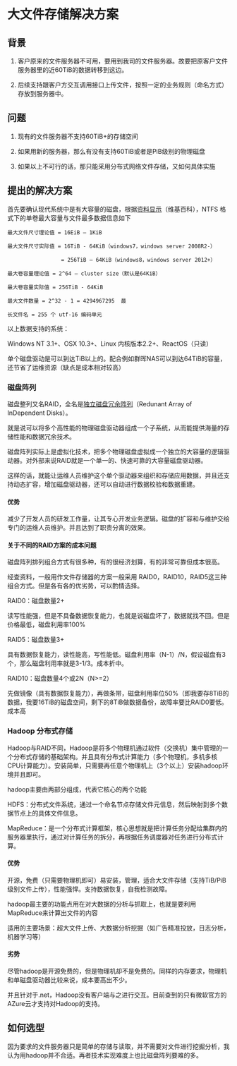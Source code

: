 # 大文件存储解决方案

## 背景

1. 客户原来的文件服务器不可用，要用到我司的文件服务器。故要把原客户文件服务器里的近60TiB的数据转移到这边。

2. 后续支持跟客户方交互调用接口上传文件，按照一定的业务规则（命名方式）存放到服务器中。

## 问题

1. 现有的文件服务器不支持60TiB+的存储空间

2. 如果用新的服务器，那么有没有支持60TiB或者是PiB级别的物理磁盘

3. 如果以上不可行的话，那只能采用分布式网络文件存储，又如何具体实施

## 提出的解决方案

首先要确认现代系统中是有大容量的磁盘，根据[资料显示](https://zh.wikipedia.org/wiki/NTFS)（维基百科），NTFS 格式下的单卷最大容量与文件最多数据信息如下

```
最大文件尺寸理论值 = 16EiB – 1KiB  

最大文件尺寸实际值 = 16TiB - 64KiB（windows7，windows server 2008R2-）            

                 = 256TiB – 64KiB（windows8，windows server 2012+）  

最大卷容量理论值 = 2^64 – cluster size（默认是64KiB）  

最大卷容量实际值 = 256TiB - 64KiB  

最大文件数量 = 2^32 - 1 = 4294967295  最

长文件名 = 255 个 utf-16 编码单元  
```

以上数据支持的系统：

Windows NT 3.1+、OSX 10.3+、Linux 内核版本2.2+、ReactOS（只读）

单个磁盘驱动是可以到达TiB以上的。配合例如群晖NAS可以到达64TiB的容量，还节省了运维资源（缺点是成本相对较高）

### 磁盘阵列

磁盘整列又名RAID，全名是[独立磁盘冗余阵列](https://zh.wikipedia.org/wiki/RAID)（Redunant Array of InDependent Disks）。

就是说可以将多个高性能的物理磁盘驱动器组成一个子系统，从而能提供海量的存储性能和数据冗余技术。

磁盘阵列实际上是虚拟化技术，把多个物理磁盘虚拟成一个独立的大容量的逻辑驱动器。对外部来说RAID就是一个单一的、快速可靠的大容量磁盘驱动器。

这样的话，就能让运维人员维护这个单个驱动器来组织和存储应用数据，并且还支持动态扩容，增加磁盘驱动器，还可以自动进行数据校验和数据重建。

#### 优势

减少了开发人员的研发工作量，让其专心开发业务逻辑。磁盘的扩容和与维护交给专门的运维人员维护。并且达到了职责分离的效果。

#### 关于不同的RAID方案的成本问题

磁盘阵列排列组合方式有很多种，有的很经济划算，有的非常可靠但成本很高。

经查资料，一般用作文件存储器的方案一般采用 RAID0，RAID10，RAID5这三种组合方式。但是各有各的优劣势，可以酌情选择。

RAID0：磁盘数量2+

读写性能强，但是不具备数据恢复能力，也就是说磁盘坏了，数据就找不回。但是价格最低，磁盘利用率100%

RAID5：磁盘数量3+

具有数据恢复能力，读性能高，写性能低。磁盘利用率（N-1）/N，假设磁盘有3个，那么磁盘利用率就是3-1/3。成本折中。

RAID10：磁盘数量4个或2N（N>=2）

先做镜像（具有数据恢复能力），再做条带，磁盘利用率位50%（即我要存8TiB的数据，我要16TiB的磁盘空间，剩下的8TiB做数据备份，故障率要比RAID0要低。成本高

### Hadoop 分布式存储

Hadoop与RAID不同，Hadoop是将多个物理机通过软件（交换机）集中管理的一个分布式存储的基础架构。并且具有分布式计算能力（多个物理机，多机多核CPU计算能力）。安装简单，只需要再任意个物理机上（3个以上）安装hadoop环境并且即可。

hadoop主要由两部分组成，代表它核心的两个功能

HDFS：分布式文件系统，通过一个命名节点存储文件元信息，然后映射到多个数据节点上的具体文件信息。

MapReduce：是一个分布式计算框架，核心思想就是把计算任务分配给集群内的服务器里执行，通过对计算任务的拆分，再根据任务调度器对任务进行分布式计算。

#### 优势

开源，免费（只需要物理机即可）易安装，管理，适合大文件存储（支持TiB/PiB级别文件上传），性能强悍。支持数据恢复，自我检测故障。

hadoop最主要的功能点用在对大数据的分析与抓取上，也就是要利用MapReduce来计算出文件的内容

适用的主要场景：超大文件上传、大数据分析挖掘（如广告精准投放，日志分析，机器学习等）

#### 劣势

尽管hadoop是开源免费的，但是物理机却不是免费的。同样的内存要求，物理机和单磁盘驱动器比较来说，成本要高出不少。

并且针对于.net，Hadoop没有客户端与之进行交互。目前查到的只有微软官方的AZure云才支持对Hadoop的支持。

## 如何选型

因为要求的文件服务器只是简单的存储与读取，并不需要对文件进行挖掘分析，我认为用hadoop并不合适。再者技术实现难度上也比磁盘阵列要难的多。